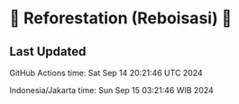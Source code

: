 
# 🌳 Reforestation (Reboisasi) 🌲

## Last Updated

GitHub Actions time: Sat Sep 14 20:21:46 UTC 2024

Indonesia/Jakarta time: Sun Sep 15 03:21:46 WIB 2024
